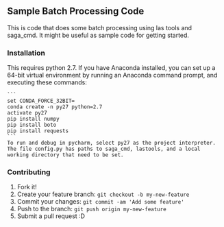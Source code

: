 ## Sample Batch Processing Code

This is code that does some batch processing using las tools and saga_cmd.  It might be useful as sample code for getting started.

### Installation

This requires python 2.7.  If you have Anaconda installed, you can set up a 64-bit virtual environment by running an Anaconda command prompt, and executing these commands:

    ```
	set CONDA_FORCE_32BIT=
    conda create -n py27 python=2.7
    activate py27
    pip install numpy
	pip install boto
	pip install requests
	```
    To run and debug in pycharm, select py27 as the project interpreter.  The file config.py has paths to saga_cmd, lastools, and a local working directory that need to be set.

### Contributing

1. Fork it!
2. Create your feature branch: `git checkout -b my-new-feature`
3. Commit your changes: `git commit -am 'Add some feature'`
4. Push to the branch: `git push origin my-new-feature`
5. Submit a pull request :D
